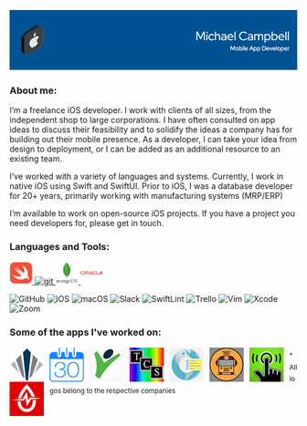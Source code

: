 ![Header](./header-image.png)

<!--
<p align="left"> <img src="https://komarev.com/ghpvc/?username=swiftcode&label=Profile%20views&color=0e75b6&style=flat" alt="swiftcode" /> </p>
<p align="left"> <img src="https://badgen.net/github/commits/swiftcode/swiftcode"/> </p>
-->

<h3 align="left">About me:</h3>

I’m a freelance iOS developer.  I work with clients of all sizes, from the independent shop to large corporations.  I have often consulted on app ideas to discuss their feasibility and to solidify the ideas a company has for building out their mobile presence.  As a developer, I can take your idea from design to deployment, or I can be added as an additional resource to an existing team.  

I’ve worked with a variety of languages and systems.  Currently, I work in native iOS using Swift and SwiftUI.  Prior to iOS, I was a database developer for 20+ years, primarily working with manufacturing systems (MRP/ERP)

I’m available to work on open-source iOS projects.  If you have a project you need developers for, please get in touch.

<h3 align="left">Languages and Tools:</h3>
<p align="left"> <a href="https://developer.apple.com/swift/" target="_blank" rel="noreferrer"> <img src="https://raw.githubusercontent.com/devicons/devicon/master/icons/swift/swift-original.svg" alt="swift" width="40" height="40"/> </a> <a href="https://git-scm.com/" target="_blank" rel="noreferrer"> <img src="https://www.vectorlogo.zone/logos/git-scm/git-scm-icon.svg" alt="git" width="40" height="40"/> </a> <a href="https://www.mongodb.com/" target="_blank" rel="noreferrer"> <img src="https://raw.githubusercontent.com/devicons/devicon/master/icons/mongodb/mongodb-original-wordmark.svg" alt="mongodb" width="40" height="40"/> </a> <a href="https://www.oracle.com/" target="_blank" rel="noreferrer"> <img src="https://raw.githubusercontent.com/devicons/devicon/master/icons/oracle/oracle-original.svg" alt="oracle" width="40" height="40"/> </a>  

![GitHub](https://img.shields.io/badge/github-%23026AA7?style=for-the-badge&logo=github&logoColor=white)
![iOS](https://img.shields.io/badge/iOS-%23026AA7?style=for-the-badge&logo=apple&logoColor=white)
![macOS](https://img.shields.io/badge/mac%20os-%23026AA7?style=for-the-badge&logo=apple&logoColor=white)
![Slack](https://img.shields.io/badge/slack-%23026AA7?style=for-the-badge&logo=slack&logoColor=white)
![SwiftLint](https://img.shields.io/badge/swiftlint-%23026AA7?style=for-the-badge&logo=swift&logoColor=white)
![Trello](https://img.shields.io/badge/Trello-%23026AA7.svg?style=for-the-badge&logo=Trello&logoColor=white)
![Vim](https://img.shields.io/badge/Vim-%23026AA7.svg?style=for-the-badge&logo=Vim&logoColor=white)
![Xcode](https://img.shields.io/badge/Xcode-%23026AA7?style=for-the-badge&logo=Xcode&logoColor=white)
![Zoom](https://img.shields.io/badge/Zoom-%23026AA7?style=for-the-badge)
</p>

<h3 align="left">Some of the apps I've worked on:</h3>
<p align="left">
<a href="#"><img src="uppernets.png" alt="Uppernets" style="float: left; margin-right: 10px;"/></a>
<a href="#"><img src="chronicle.png" alt="Chronicle" style="float: left; margin-right: 10px;"/></a>
<a href="#"><img src="fitlivin.png" alt="Fitlivin" style="float: left; margin-right: 10px;"/></a>
<a href="#"><img src="tcslogo.png" alt="TCS" style="float: left; margin-right: 10px;"/></a>  
<a href="#"><img src="faithlink.png" alt="Faithlink" style="float: left; margin-right: 10px;"/></a>
<a href="#"><img src="hctb.png" alt="Here Comes The Bus" style="float: left; margin-right: 10px;"/></a>
<a href="#"><img src="tapdistance.png" alt="Tapdistance" style="float: left; margin-right: 10px;"/></a>
<a href="#"><img src="diabetestrakr.png" alt="DiabetesTrakr" style="float: left; margin-right: 10px;"/></a>
  
<p align="left"></p>
<p><sub>*All logos belong to the respective companies</sub></p>     
<!--
<p><img align="center" src="https://github-readme-stats.vercel.app/api?username=swiftcode&show_icons=true&locale=en&count_private=true" alt="swiftcode" /></p>-->
